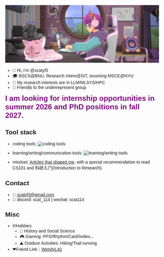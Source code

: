 ![](asserts/banner.png)

- 👋 Hi, I’m @scatyf3
- 🎓 BSCS@BNU, Research Intern@SIT, incoming MSCE@NYU
- 👀 My research interests are in LLM/MLSYS/HPC
- 🌈 Friendly to the underrepresent group

<!DOCTYPE html>
<html lang="en">
<head>
    <meta charset="UTF-8">
    <meta name="viewport" content="width=device-width, initial-scale=1.0">
    <title>Opportunities</title>
    <style>
        body {
            font-family: Arial, sans-serif;
            margin: 20px;
        }
        .highlight {
            color: purple; /* Changed to purple */
            font-size: 24px;
            font-weight: bold;
        }
    </style>
</head>
<body>
    <p> <span class="highlight">I am looking for internship opportunities in summer 2026 and PhD positions in fall 2027.</span></p>
</body>
</html>


## Tool stack
- coding tools: 
![coding tools](https://go-skill-icons.vercel.app/api/icons?i=rust,c,cpp,python,pytorch,cuda,golang,java,bash,vscode,linux,git&theme=light)
- learning/writing/communication tools: 
![learning/writing tools](https://go-skill-icons.vercel.app/api/icons?i=markdown,obsidian,latex,overleaf,arcbrowser,discord,github,huggingface,chatgpt,deepseek&theme=light)

- mindset: [Articles that shaped me](https://www.notion.so/6379b986d4964818b078b0328b41f73b?v=19fc0e6483ec4fada09d6c68f7b20732), with a special recommendation to read CS101 and 科研入门(Introduction to Research).

## Contact 

<!--TOBE Polish 我期待与不同背景的人交流，尤其包括给志同道合的后辈提供建议，特别是在这些主题：神经多样性支持，如何找Research/SDE实习，北美研究生申请，介绍有帮助的cs活动-->
- 📧 scatyf3@gmail.com
- 💬 discord: scat_114 | wechat: scat114

## Misc
- 🤓Hobbies
  - 📕 History and Social Science
  - 🎮 Gaming: FPS/Rhythm/Card/Indies...
  - ⛰ Outdoor Activities: Hiking/Trail running
- ❤Friend Link：[WendyL42](https://github.com/Wendyl42)
